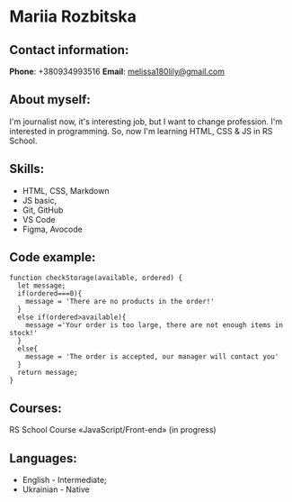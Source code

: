 # Mariia Rozbitska
## Contact information:
**Phone**: +380934993516
**Email**: melissa180lily@gmail.com
## About myself:
I'm journalist now, it's interesting job, but I want to change profession. I'm interested in programming. So, now I'm learning HTML, CSS & JS in RS School.
## Skills:
* HTML, CSS, Markdown
* JS basic, 
* Git, GitHub 
* VS Code 
* Figma, Avocode 
## Code example:
``` 
function checkStorage(available, ordered) {
  let message;
  if(ordered===0){
    message = 'There are no products in the order!'
  }
  else if(ordered>available){
    message ='Your order is too large, there are not enough items in stock!'
  }
  else{
    message = 'The order is accepted, our manager will contact you'
  }
  return message;
}
```
## Courses:
RS School Course «JavaScript/Front-end» (in progress)
## Languages:
* English - Intermediate;
* Ukrainian - Native 
